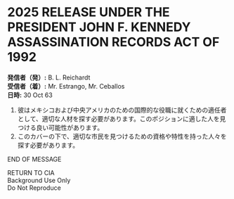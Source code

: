 # 2025 RELEASE UNDER THE PRESIDENT JOHN F. KENNEDY ASSASSINATION RECORDS ACT OF 1992

**発信者（発）:** B. L. Reichardt  
**受信者（着）:** Mr. Estrango, Mr. Ceballos  
**日時:** 30 Oct 63  

1. 彼はメキシコおよび中央アメリカのための国際的な役職に就くための適任者として、適切な人材を探す必要があります。このポジションに適した人を見つける良い可能性があります。  
2. このカバーの下で、適切な市民を見つけるための資格や特性を持った人々を探す必要があります。  

END OF MESSAGE  

RETURN TO CIA  
Background Use Only  
Do Not Reproduce  